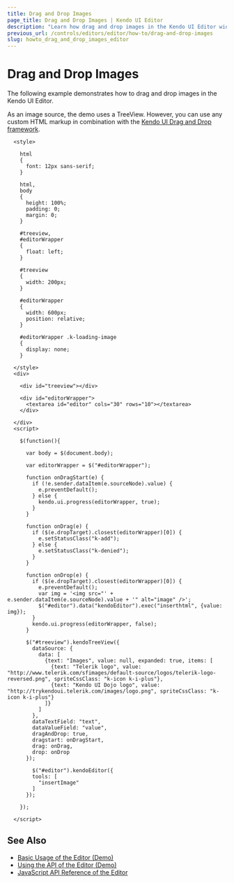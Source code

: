 ```yaml
---
title: Drag and Drop Images
page_title: Drag and Drop Images | Kendo UI Editor
description: "Learn how drag and drop images in the Kendo UI Editor widget."
previous_url: /controls/editors/editor/how-to/drag-and-drop-images
slug: howto_drag_and_drop_images_editor
---
```


# Drag and Drop Images

The following example demonstrates how to drag and drop images in the Kendo UI Editor.

As an image source, the demo uses a TreeView. However, you can use any custom HTML markup in combination with the [Kendo UI Drag and Drop framework](http://demos.telerik.com/kendo-ui/web/dragdrop/index.html).

```dojo
  <style>

    html
    {
      font: 12px sans-serif;
    }

    html,
    body
    {
      height: 100%;
      padding: 0;
      margin: 0;
    }

    #treeview,
    #editorWrapper
    {
      float: left;
    }

    #treeview
    {
      width: 200px;
    }

    #editorWrapper
    {
      width: 600px;
      position: relative;
    }

    #editorWrapper .k-loading-image
    {
      display: none;
    }

  </style>
  <div>

    <div id="treeview"></div>

    <div id="editorWrapper">
      <textarea id="editor" cols="30" rows="10"></textarea>
    </div>

  </div>
  <script>

    $(function(){

      var body = $(document.body);

      var editorWrapper = $("#editorWrapper");

      function onDragStart(e) {
        if (!e.sender.dataItem(e.sourceNode).value) {
          e.preventDefault();
        } else {
          kendo.ui.progress(editorWrapper, true);
        }
      }

      function onDrag(e) {
        if ($(e.dropTarget).closest(editorWrapper)[0]) {
          e.setStatusClass("k-add");
        } else {
          e.setStatusClass("k-denied");
        }
      }

      function onDrop(e) {
        if ($(e.dropTarget).closest(editorWrapper)[0]) {
          e.preventDefault();
          var img = '<img src="' + e.sender.dataItem(e.sourceNode).value + '" alt="image" />';
          $("#editor").data("kendoEditor").exec("inserthtml", {value: img});
        }
        kendo.ui.progress(editorWrapper, false);
      }

      $("#treeview").kendoTreeView({
        dataSource: {
          data: [
            {text: "Images", value: null, expanded: true, items: [
              {text: "Telerik logo", value: "http://www.telerik.com/sfimages/default-source/logos/telerik-logo-reversed.png", spriteCssClass: "k-icon k-i-plus"},
              {text: "Kendo UI Dojo logo", value: "http://trykendoui.telerik.com/images/logo.png", spriteCssClass: "k-icon k-i-plus"}
            ]}
          ]
        },
        dataTextField: "text",
        dataValueField: "value",
        dragAndDrop: true,
        dragstart: onDragStart,
        drag: onDrag,
        drop: onDrop
      });

        $("#editor").kendoEditor({
        tools: [
          "insertImage"
        ]
      });     

    });

  </script>
```

## See Also

* [Basic Usage of the Editor (Demo)](https://demos.telerik.com/kendo-ui/editor/index)
* [Using the API of the Editor (Demo)](https://demos.telerik.com/kendo-ui/editor/api)
* [JavaScript API Reference of the Editor](/api/javascript/ui/editor)
